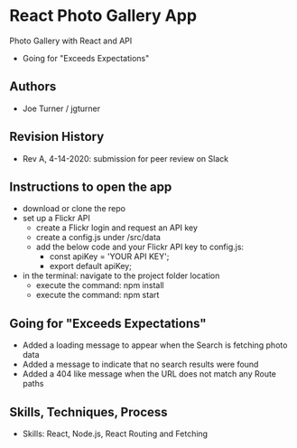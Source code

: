 # React Photo Gallery App
 Photo Gallery with React and API
- Going for "Exceeds Expectations"

## Authors
- Joe Turner / jgturner

## Revision History
- Rev A, 4-14-2020: submission for peer review on Slack

## Instructions to open the app
- download or clone the repo
- set up a Flickr API
    - create a Flickr login and request an API key
    - create a config.js under /src/data
    - add the below code and your Flickr API key to config.js:
        -   const apiKey = 'YOUR API KEY';
        -   export default apiKey;
- in the terminal: navigate to the project folder location
    - execute the command: npm install
    - execute the command: npm start

## Going for "Exceeds Expectations"
- Added a loading message to appear when the Search is fetching photo data
- Added a message to indicate that no search results were found
- Added a 404 like message when the URL does not match any Route paths

## Skills, Techniques, Process
- Skills: React, Node.js, React Routing and Fetching